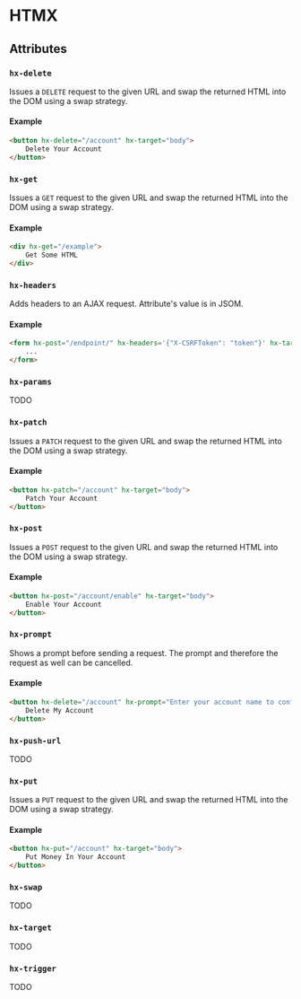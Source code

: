# HTMX

## Attributes

### `hx-delete`

Issues a `DELETE` request to the given URL and swap the returned HTML into the DOM using a swap strategy.

#### Example

```html
<button hx-delete="/account" hx-target="body">
    Delete Your Account
</button>
```

### `hx-get`

Issues a `GET` request to the given URL and swap the returned HTML into the DOM using a swap strategy.

#### Example

```html
<div hx-get="/example">
    Get Some HTML
</div>
```

### `hx-headers`

Adds headers to an AJAX request. Attribute's value is in JSOM.

#### Example

```html
<form hx-post="/endpoint/" hx-headers='{"X-CSRFToken": "token"}' hx-target="#result">
    ...
</form>
```

### `hx-params`

TODO

### `hx-patch`

Issues a `PATCH` request to the given URL and swap the returned HTML into the DOM using a swap strategy.                        

#### Example

```html
<button hx-patch="/account" hx-target="body">
    Patch Your Account
</button>
```

### `hx-post`

Issues a `POST` request to the given URL and swap the returned HTML into the DOM using a swap strategy.                        

#### Example

```html
<button hx-post="/account/enable" hx-target="body">
    Enable Your Account
</button>
```

### `hx-prompt`

Shows a prompt before sending a request. The prompt and therefore the request as well can be cancelled.

#### Example

```html
<button hx-delete="/account" hx-prompt="Enter your account name to confirm deletion">
    Delete My Account
</button>
```

### `hx-push-url`

TODO

### `hx-put`

Issues a `PUT` request to the given URL and swap the returned HTML into the DOM using a swap strategy.                        
#### Example

```html
<button hx-put="/account" hx-target="body">
    Put Money In Your Account
</button>

```
### `hx-swap`

TODO

### `hx-target`

TODO

### `hx-trigger`

TODO

